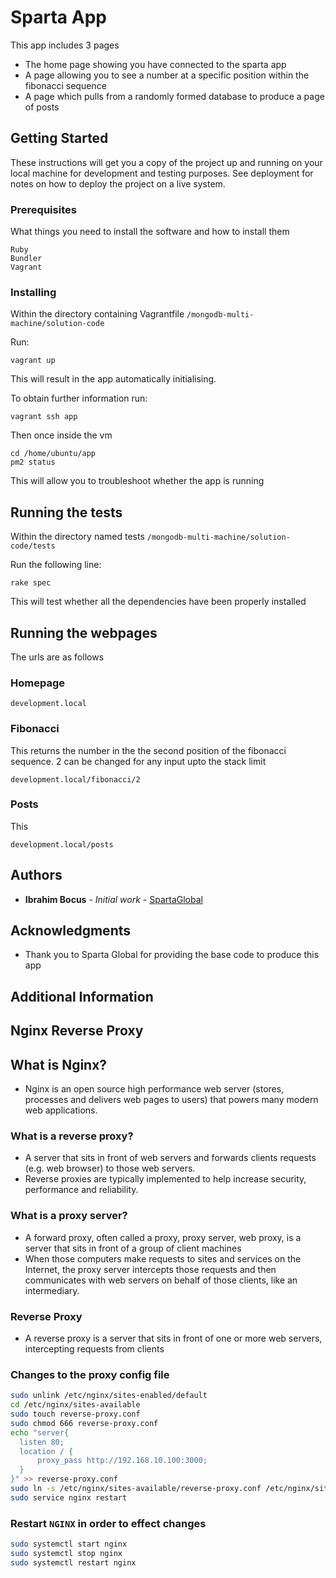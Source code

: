 # Sparta App
This app includes 3 pages
- The home page showing you have connected to the sparta app
- A page allowing you to see a number at a specific position within the fibonacci sequence
- A page which pulls from a randomly formed database to produce a page of posts

## Getting Started

These instructions will get you a copy of the project up and running on your local machine for development and testing purposes. See deployment for notes on how to deploy the project on a live system.

### Prerequisites

What things you need to install the software and how to install them

```
Ruby
Bundler
Vagrant
```

### Installing

Within the directory containing Vagrantfile
``` /mongodb-multi-machine/solution-code ```

Run:
```
vagrant up
```

This will result in the app automatically initialising.

To obtain further information run:

``` 
vagrant ssh app
```

Then once inside the vm

```
cd /home/ubuntu/app
pm2 status
```

This will allow you to troubleshoot whether the app is running
## Running the tests

Within the directory named tests
``` /mongodb-multi-machine/solution-code/tests ```

Run the following line:
```
rake spec
```

This will test whether all the dependencies have been properly installed

## Running the webpages

The urls are as follows
### Homepage
```
development.local
```
### Fibonacci
This returns the number in the the second position of the fibonacci sequence. 2 can be changed for any input upto the stack limit
```
development.local/fibonacci/2
```

### Posts
This 
```
development.local/posts
```

## Authors

* **Ibrahim Bocus** - *Initial work* - [SpartaGlobal](www.spartaglobal.com)


## Acknowledgments
* Thank you to Sparta Global for providing the base code to produce this app

## Additional Information

## Nginx Reverse Proxy 

## What is Nginx?
- Nginx is an open source high performance web server (stores, processes and delivers web pages to users) that powers many modern web applications. 

### What is a reverse proxy?
- A server that sits in front of web servers and forwards clients requests (e.g. web browser) to those web servers.
- Reverse proxies are typically implemented to help increase security, performance and reliability.

### What is a proxy server?
- A forward proxy, often called a proxy, proxy server, web proxy, is a server that sits in front of a group of client machines
- When those computers make requests to sites and services on the Internet, the proxy server intercepts those requests and then communicates with web servers on behalf of those clients, like an intermediary. 



### Reverse Proxy
- A reverse proxy is a server that sits in front of one or more web servers, intercepting requests from clients



### Changes to the proxy config file
```bash
sudo unlink /etc/nginx/sites-enabled/default
cd /etc/nginx/sites-available
sudo touch reverse-proxy.conf
sudo chmod 666 reverse-proxy.conf
echo "server{
  listen 80;
  location / {
      proxy_pass http://192.168.10.100:3000;
  }
}" >> reverse-proxy.conf
sudo ln -s /etc/nginx/sites-available/reverse-proxy.conf /etc/nginx/sites-enabled/reverse-proxy.conf
sudo service nginx restart

```



### Restart `NGINX` in order to effect changes
```bash
sudo systemctl start nginx
sudo systemctl stop nginx
sudo systemctl restart nginx
```


